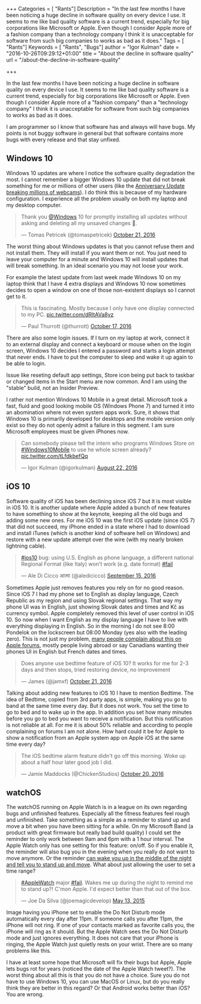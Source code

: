 +++
Categories = [ "Rants"]
Description = "In the last few months I have been noticing a huge decline in software quality on every device I use. It seems to me like bad quality software is a current trend, especially for big corporations like Microsoft or Apple. Even though I consider Apple more of a fashion company than a technology company I think it is unacceptable for software from such big companies to works as bad as it does."
Tags = [ "Rants"]
Keywords = [ "Rants", "Bugs"]
author = "Igor Kulman"
date = "2016-10-26T09:29:12+01:00"
title = "About the decline in software quality"
url = "/about-the-decline-in-software-quality"

+++

In the last few months I have been noticing a huge decline in software quality on every device I use. It seems to me like bad quality software is a current trend, especially for big corporations like Microsoft or Apple. Even though I consider Apple more of a "fashion company" than a "technology company" I think it is unacceptable for software from such big companies to works as bad as it does.

I am programmer so I know that software has and always will have bugs. My points is not buggy software in general but that software contains more bugs with every release and that stay unfixed. 

## Windows 10

Windows 10 updates are where I notice the software quality degradation the most. I cannot remember a bigger Windows 10 update that did not break something for me or millions of other users (like the [Anniversary Update breaking millions of webcams](https://www.thurrott.com/windows/windows-10/76719/microsoft-broken-millions-webcams-windows-10-anniversary-update)). I do think this is because of my hardware configuration. I experience all the problem usually on both my laptop and my desktop computer.

<!--more-->

<blockquote class="twitter-tweet" data-lang="en"><p lang="en" dir="ltr">Thank you <a href="https://twitter.com/Windows">@Windows</a> 10 for promptly installing all updates without asking and deleting all my unsaved changes 💩.</p>&mdash; Tomas Petricek (@tomaspetricek) <a href="https://twitter.com/tomaspetricek/status/789495984682364928">October 21, 2016</a></blockquote>
<script async src="//platform.twitter.com/widgets.js" charset="utf-8"></script>

The worst thing about Windows updates is that you cannot refuse them and not install them. They will install if you want them or not. You just need to leave your computer for a minute and Windows 10 will install updates that will break something. In an ideal scenario you may not loose your work.

For example the latest update from last week made Windows 10 on my laptop think that I have 4 extra displays and Windows 10 now sometimes decides to open a window on one of those non-existent displays so I cannot get to it.

<blockquote class="twitter-tweet" data-lang="en"><p lang="en" dir="ltr">This is fascinating. Mostly because I only have one display connected to my PC. <a href="https://t.co/dRltAVa8yz">pic.twitter.com/dRltAVa8yz</a></p>&mdash; Paul Thurrott (@thurrott) <a href="https://twitter.com/thurrott/status/788074304533594117">October 17, 2016</a></blockquote>
<script async src="//platform.twitter.com/widgets.js" charset="utf-8"></script>

There are also some login issues. If I turn on my laptop at work, connect it to an external display and connect a keyboard or mouse when on the login screen, Windows 10 decides I entered a password and starts a login attempt that never ends. I have to put the computer to sleep and wake it up again to be able to login.

Issue like reseting default app settings, Store icon being put back to taskbar or changed items in the Start menu are now common. And I am using the "stable" build, not an Insider Preview.

I rather not mention Windows 10 Mobile in a great detail. Microsoft took a fast, fluid and good looking mobile OS (Windows Phone 7) and turned it into an abomination where not even system apps work. Sure, it shows that Windows 10 is primarily developed for desktops and the mobile version only exist so they do not openly admit a failure in this segment. I am sure Microsoft employees must be given iPhones now.

<blockquote class="twitter-tweet" data-lang="en"><p lang="en" dir="ltr">Can somebody please tell the intern who programs Windows Store on <a href="https://twitter.com/hashtag/Windows10Mobile?src=hash">#Windows10Mobile</a> to use he whole screen already? <a href="https://t.co/tLfdkbefQq">pic.twitter.com/tLfdkbefQq</a></p>&mdash; Igor Kulman (@igorkulman) <a href="https://twitter.com/igorkulman/status/767635667471982592">August 22, 2016</a></blockquote>
<script async src="//platform.twitter.com/widgets.js" charset="utf-8"></script>

## iOS 10

Software quality of iOS has been declining since iOS 7 but it is most visible in iOS 10. It is another update where Apple added a bunch of new features to have something to show at the keynote, keeping all the old bugs and adding some new ones. For me iOS 10 was the first iOS update (since iOS 7) that did not succeed, my iPhone ended in a state where I had to download and install iTunes (which is another kind of software hell on Windows) and restore with a new update attempt over the wire (with my nearly broken lightning cable).

<blockquote class="twitter-tweet" data-lang="en"><p lang="en" dir="ltr"><a href="https://twitter.com/hashtag/ios10?src=hash">#ios10</a> bug: using U.S. English as phone language, a different national Regional Format (like Italy) won&#39;t work (e.g. date format) <a href="https://twitter.com/hashtag/fail?src=hash">#fail</a></p>&mdash; Ale Di Cicco आत्मा (@aledicicco) <a href="https://twitter.com/aledicicco/status/776369944351170560">September 15, 2016</a></blockquote>
<script async src="//platform.twitter.com/widgets.js" charset="utf-8"></script>

Sometimes Apple just removes features you rely on for no good reason. Since iOS 7 I had my phone set to English as display language, Czech Republic as my region and using Slovak regional settings. That way my phone UI was in English, just showing Slovak dates and times and Kč as currency symbol. Apple completely removed this level of user control in iOS 10. So now when I want English as my display language I have to live with everything displaying in English. So in the morning I do not see 8:00 Pondelok on the lockscreen but 08:00 Monday (yes also with the leading zero). This is not just my problem, [many people complain about this on Apple forums](https://discussions.apple.com/thread/7663783?start=0&tstart=0), mostly people living abroad or say Canadians wanting their phones UI in English but French dates and times.

<blockquote class="twitter-tweet" data-lang="en"><p lang="en" dir="ltr">Does anyone use bedtime feature of iOS 10? It works for me for 2-3 days and then stops, tried restoring device, no improvement</p>&mdash; James (@jamxf) <a href="https://twitter.com/jamxf/status/789399680614436864">October 21, 2016</a></blockquote>
<script async src="//platform.twitter.com/widgets.js" charset="utf-8"></script>

Talking about adding new features to iOS 10 I have to mention Bedtime. The idea of Bedtime, copied from 3rd party apps, is simple, making you go to band at the same time every day. But it does not work. You set the time to go to bed and to wake up in the app. In addition you set how many minutes before you go to bed you want to receive a notification. But this notification is not reliable at all. For me it is about 50% reliable and according to people complaining on forums I am not alone. How hard could it be for Apple to show a notification from an Apple system app on Apple iOS at the same time every day?

<blockquote class="twitter-tweet" data-lang="en"><p lang="en" dir="ltr">The iOS bedtime alarm feature didn&#39;t go off this morning. Woke up about a half hour later good job I did.</p>&mdash; Jamie Maddocks (@ChickenStudios) <a href="https://twitter.com/ChickenStudios/status/789024130406514688">October 20, 2016</a></blockquote>
<script async src="//platform.twitter.com/widgets.js" charset="utf-8"></script>

## watchOS

The watchOS running on Apple Watch is in a league on its own regarding bugs and unfinished features. Especially all the fitness features feel rough and unfinished. Take something as a simple as a reminder to stand up and move a bit when you have been sitting for a while. On my Microsoft Band (a product with great firmware but really bad build quality) I could set the reminder to only work between 9am and 6pm with a 1 hour interval. The Apple Watch only has one setting for this feature: on/off. So if you enable it, the reminder will also bug you in the evening when you really do not want to move anymore. Or the reminder [can wake you up in the middle of the night and tell you to stand up and move](https://discussions.apple.com/thread/7538178?start=0&tstart=0). What about just allowing the user to set a time range?

<blockquote class="twitter-tweet" data-lang="en"><p lang="en" dir="ltr"><a href="https://twitter.com/hashtag/AppleWatch?src=hash">#AppleWatch</a> major <a href="https://twitter.com/hashtag/fail?src=hash">#fail</a>. Wakes me up during the night to remind me to stand up?! C&#39;mon Apple. I&#39;d expect better than that out of the box.</p>&mdash; Joe Da Silva (@joemagicdevelop) <a href="https://twitter.com/joemagicdevelop/status/598466624245657600">May 13, 2015</a></blockquote>
<script async src="//platform.twitter.com/widgets.js" charset="utf-8"></script>

Image having you iPhone set to enable the Do Not Disturb mode automatically every day after 11pm. If someone calls you after 11pm, the iPhone will not ring. If one of your contacts marked as favorite calls you, the iPhone will ring as it should. But the Apple Watch sees the Do Not Disturb mode and just ignores everything. It does not care that your iPhone is ringing, the Apple Watch just quietly rests on your wrist. There are so many problems like this.

I have at least some hope that Microsoft will fix their bugs but Apple, Apple lets bugs rot for years (noticed the date of the Apple Watch tweet?). The worst thing about all this is that you do not have a choice. Sure you do not have to use Windows 10, you can use MacOS or Linux, but do you really think they are better in this regard? Or that Android works better than iOS? You are wrong.
